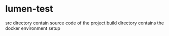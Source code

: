 # lumen-test
src directory contain source code of the project 
build directory contains the docker environment setup 
